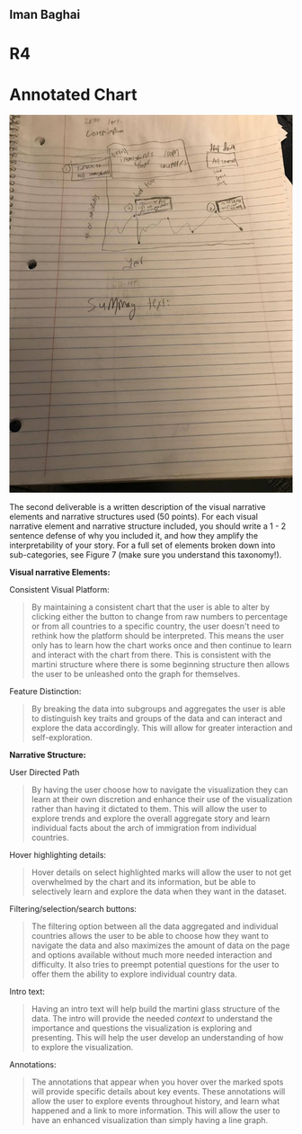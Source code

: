 
## Iman Baghai
# R4

# Annotated Chart


![annotated chart](annotatedChart.jpg)

The second deliverable is a written description of the visual narrative
elements and narrative structures used (50 points).
For each visual narrative element and narrative structure included,
you should write a 1 - 2 sentence defense of why you included it,
and how they amplify the interpretability of your story.
 For a full set of elements broken down into sub-categories, see Figure 7
 (make sure you understand this taxonomy!).

**Visual narrative Elements:**



 Consistent Visual Platform:

>By maintaining a consistent chart that the user is able to alter by clicking
either the button to change from raw numbers to percentage or from all countries
to a specific country, the user doesn't need to rethink how the platform
should be interpreted. This means the user only has to learn how the chart works once
and then continue to learn and interact with the chart from there.
This is consistent with the martini structure where there is some beginning
structure then allows the user to be unleashed onto the graph for themselves.


 Feature Distinction:

>By breaking the data into subgroups and aggregates the user is able to distinguish key
traits and groups of the data and can interact and explore the data accordingly.
This will allow for greater interaction and self-exploration.

 **Narrative Structure:**

 User Directed Path
 >By having the user choose how to navigate the visualization they can learn at their
 own discretion and enhance their use of the visualization rather than having it dictated
 to them. This will allow the user to explore trends and explore the overall aggregate story
 and learn individual facts about the arch of immigration from individual countries.

 Hover highlighting details:

 >Hover details on select highlighted marks will allow the user to not get overwhelmed by
 the chart and its information, but be able to selectively learn and explore the data when they
 want in the dataset.

 Filtering/selection/search buttons:
>The filtering option between all the data aggregated and individual countries allows the user
to be able to choose how they want to navigate the data and also maximizes the amount of
data on the page and options available without much more needed interaction and difficulty.
It also tries to preempt potential questions for the user to offer them the ability to explore individual
country data.


 Intro text:
 >Having an intro text will help build the martini glass structure of the data.
 The intro will provide the needed *context* to understand the importance and questions the
 visualization is exploring and presenting. This will help the user develop an understanding
 of how to explore the visualization.


 Annotations:
 >The annotations that appear when you hover over the marked spots will provide specific details about
 key events. These annotations will allow the user to explore events throughout history, and learn
 what happened and a link to more information. This will allow the user to have an enhanced
 visualization than simply having a line graph.

